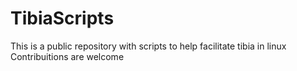 # TibiaScripts

This is a public repository with scripts to help facilitate tibia in linux
Contribuitions are welcome